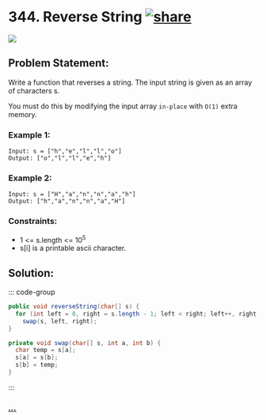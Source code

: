 # 344. Reverse String [![share]](https://leetcode.com/problems/reverse-string)

![][easy]

## Problem Statement:

Write a function that reverses a string. The input string is given as an array of characters s.

You must do this by modifying the input array `in-place` with `O(1)` extra memory.

### Example 1:

```
Input: s = ["h","e","l","l","o"]
Output: ["o","l","l","e","h"]
```

### Example 2:

```
Input: s = ["H","a","n","n","a","h"]
Output: ["h","a","n","n","a","H"]
```

### Constraints:

- 1 <= s.length <= 10<sup>5</sup>
- s[i] is a printable ascii character.

## Solution:

::: code-group

```java
public void reverseString(char[] s) {
  for (int left = 0, right = s.length - 1; left < right; left++, right--)
    swap(s, left, right);
}

private void swap(char[] s, int a, int b) {
  char temp = s[a];
  s[a] = s[b];
  s[b] = temp;
}
```

:::

### [_..._](#)

```

```

<!----------------------------------{ link }--------------------------------->

[share]: https://img.icons8.com/external-anggara-blue-anggara-putra/20/000000/external-share-user-interface-basic-anggara-blue-anggara-putra-2.png
[easy]: https://img.shields.io/badge/Difficulty-Easy-bright.svg
[medium]: https://img.shields.io/badge/Difficulty-Medium-yellow.svg
[hard]: https://img.shields.io/badge/Difficulty-Hard-red.svg
